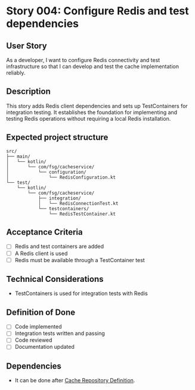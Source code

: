 # Story 004: Configure Redis and test dependencies

## User Story
As a developer, I want to configure Redis connectivity and test infrastructure 
so that I can develop and test the cache implementation reliably.

## Description
This story adds Redis client dependencies and sets up TestContainers for integration testing. It establishes 
the foundation for implementing and testing Redis operations without requiring a local Redis installation.

## Expected project structure
```
src/
├── main/
│   └── kotlin/
│       └── com/fsg/cacheservice/
│           └── configuration/
│               └── RedisConfiguration.kt
└── test/
    └── kotlin/
        └── com/fsg/cacheservice/
            ├── integration/
            │   └── RedisConnectionTest.kt
            └── testcontainers/
                └── RedisTestContainer.kt
```

## Acceptance Criteria
- [ ] Redis and test containers are added
- [ ] A Redis client is used
- [ ] Redis must be available through a TestContainer test

## Technical Considerations
- TestContainers is used for integration tests with Redis

## Definition of Done
- [ ] Code implemented
- [ ] Integration tests written and passing
- [ ] Code reviewed
- [ ] Documentation updated

## Dependencies
- It can be done after [Cache Repository Definition](003-Cache-Repository-definition.md).